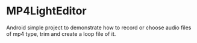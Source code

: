 # MP4LightEditor
Android simple project to demonstrate how to record or choose audio files of mp4 type,
trim and create a loop file of it.
